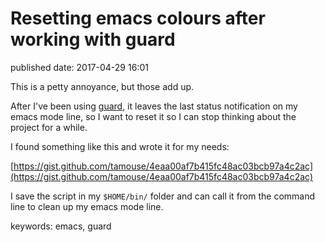 # Resetting emacs colours after working with guard

published date: 2017-04-29 16:01

This is a petty annoyance, but those add up.

After I've been using [guard](https://github/guard/guard), it leaves the last status notification on my emacs mode line, so I want to reset it so I can stop thinking about the project for a while.

I found something like this and wrote it for my needs:

[https://gist.github.com/tamouse/4eaa00af7b415fc48ac03bcb97a4c2ac](https://gist.github.com/tamouse/4eaa00af7b415fc48ac03bcb97a4c2ac)

I save the script in my `$HOME/bin/` folder and can call it from the command line to clean up my emacs mode line.

keywords: emacs, guard

